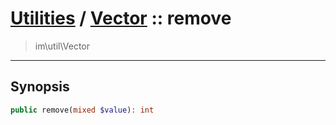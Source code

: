 # [Utilities](util.md) / [Vector](util-Vector.md) :: remove
 > im\util\Vector
____

## Synopsis
```php
public remove(mixed $value): int
```
